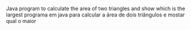 Java program to calculate the area of two triangles and show which is the largest
programa em java para calcular a área de dois triângulos e mostar qual o maior
